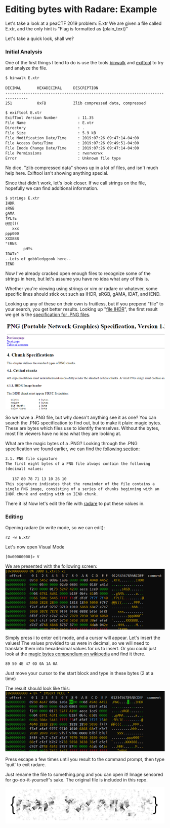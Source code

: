 # Editing bytes with Radare: Example
Let's take a look at a peaCTF 2019 problem: E.xtr
We are given a file called E.xtr, and the only hint is "Flag is formatted as {plain_text}"

Let's take a quick look, shall we?
### Initial Analysis
One of the first things I tend to do is use the tools [binwalk](https://github.com/ReFirmLabs/binwalk) and [exiftool](https://www.sno.phy.queensu.ca/~phil/exiftool/) to try and analyze the file.

```
$ binwalk E.xtr

DECIMAL       HEXADECIMAL     DESCRIPTION
--------------------------------------------------------------------------------
251           0xFB            Zlib compressed data, compressed
```

```
$ exiftool E.xtr
ExifTool Version Number         : 11.35
File Name                       : E.xtr
Directory                       : .
File Size                       : 5.9 kB
File Modification Date/Time     : 2019:07:26 09:47:14-04:00
File Access Date/Time           : 2019:07:26 09:49:51-04:00
File Inode Change Date/Time     : 2019:07:26 09:47:14-04:00
File Permissions                : rwxrwxrwx
Error                           : Unknown file type
```

No dice. "zlib compressed data" shows up in a lot of files, and isn't much help here. Exiftool isn't showing anything special.

Since that didn't work, let's look closer. If we call strings on the file, hopefully we can find additional information.

```
$ strings E.xtr
IHDR
sRGB
gAMA
fPLTE
@@@(((
   xxx
ppp000
XXX888
"tRNS
        pHYs
IDATx^
--Lots of gobbledygook here--
IEND
```

Now I've already cracked open enough files to recognize some of the strings in here, but let's assume you have no idea what any of this is.

Whether you're viewing using strings or vim or radare or whatever, some specific lines should stick out such as IHDR, sRGB, gAMA, IDAT, and IEND.

Looking up any of these on their own is fruitless, but if you prepend "file" to your search, you get better results. Looking up "[file IHDR](https://duckduckgo.com/?q=file+IHDR&atb=v129-1&ia=web)", the first result we get is the [specification for .PNG files](http://www.libpng.org/pub/png/spec/1.2/PNG-Chunks.html).

![png specification](./specification.png)

So we have a .PNG file, but why doesn't anything see it as one? You can search the .PNG specification to find out, but to make it plain: magic bytes. These are bytes which files use to identify themselves. Without the bytes, most file viewers have no idea what they are looking at.

What are the magic bytes of a .PNG? Looking through the .PNG specification we found earlier, we can find the [following section](http://www.libpng.org/pub/png/spec/1.2/PNG-Structure.html):
```
3.1. PNG file signature
The first eight bytes of a PNG file always contain the following (decimal) values:

   137 80 78 71 13 10 26 10
This signature indicates that the remainder of the file contains a single PNG image, consisting of a series of chunks beginning with an IHDR chunk and ending with an IEND chunk.
```

There it is! Now let's edit the file with [radare](https://github.com/radare/radare2) to put these values in.

### Editing
Opening radare (in write mode, so we can edit):
```
r2 -w E.xtr
```
Let's now open Visual Mode
```
[0x00000000]> V
```
We are presented with the following screen:
![radare example](./example.png)

Simply press i to enter edit mode, and a cursor will appear. Let's insert the values!
The values provided to us were in decimal, so we will need to translate them into hexadecimal values for us to insert. Or you could just look at the [magic bytes compendium on wikipedia](https://en.wikipedia.org/wiki/List_of_file_signatures) and find it there.
```
89 50 4E 47 0D 0A 1A 0A
```
Just move your cursor to the start block and type in these bytes (2 at a time)

The result should look like this:
![radare example after editing](./example2.png)

Press escape a few times until you result to the command prompt, then type 'quit' to exit radare.

Just rename the file to something.png and you can open it! Image sensored for go-do-it-yourself's sake. The original file is included in this repo.

![the flag](./finished.png)